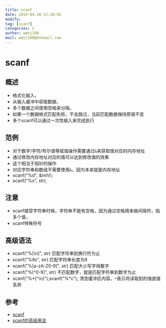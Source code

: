 ```yaml
---
title: scanf
date: 2019-04-20 22:39:05	
modify: 
tag: [scanf]
categories: C 
author: wmsj100
mail: wmsj100@hotmail.com
---
```


# scanf

## 概述
- 格式化输入，
- 从输入缓冲中获取数据，
- 多个数据之间使用空格来分隔，
- 如果一个数据格式匹配失败，不会跳过，当前匹配数据保持原值不变
- 多个scanf可以通过一次性输入来完成执行

## 范例
- 对于数字/字符/布尔值等赋值操作需要通过`&`来获取值对应的内存地址
- 通过修改内存地址对应的值可以达到修改值的效果
- 这个相当于指针的操作
- 对应字符串和数组不需要使用`&`，因为本来就是内存地址
- scanf("%d", &intV);
- scanf("%s", str);

## 注意
- scanf接受字符串时候，字符串不能有空格，因为通过空格用来做间隔符，指多个值，
- scanf特殊符号

## 高级语法
- scanf("%[\n]", str) 匹配字符串到换行符为止
- scanf("%9s", str) 匹配字符串长度为9
- scanf("%[a-zA-Z0-9]", str) 匹配大小写字母数字
- scanf("%[^0-9]", str) 不匹配数字，就是匹配字符串到数字为止
- scanf("%*[^\n]");scanf("%*c"); 清空缓冲区内容，`*`表示将读取到的值直接丢弃

## 参考
- [scanf](http://c.biancheng.net/cpp/html/3425.html)
- [scanf的高级用法](http://c.biancheng.net/cpp/html/3427.html)
